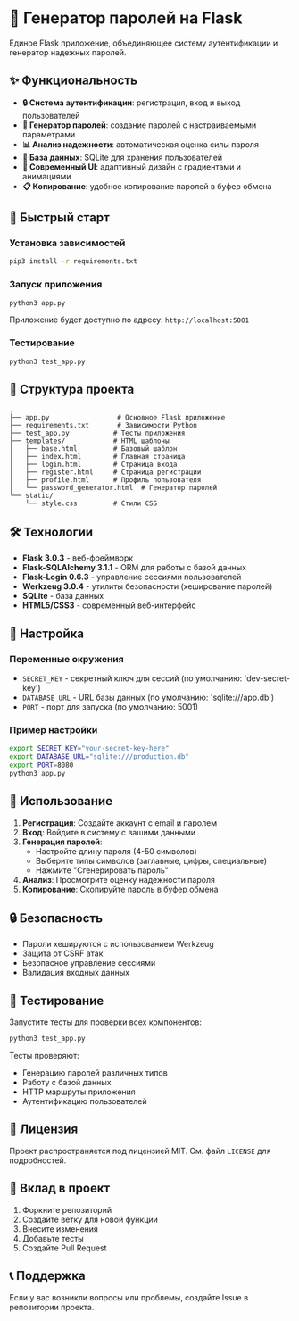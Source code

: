 # 🔐 Генератор паролей на Flask

Единое Flask приложение, объединяющее систему аутентификации и генератор надежных паролей.

## ✨ Функциональность

- **🔒 Система аутентификации**: регистрация, вход и выход пользователей
- **🎲 Генератор паролей**: создание паролей с настраиваемыми параметрами
- **📊 Анализ надежности**: автоматическая оценка силы пароля
- **💾 База данных**: SQLite для хранения пользователей
- **🎨 Современный UI**: адаптивный дизайн с градиентами и анимациями
- **📋 Копирование**: удобное копирование паролей в буфер обмена

## 🚀 Быстрый старт

### Установка зависимостей

```bash
pip3 install -r requirements.txt
```

### Запуск приложения

```bash
python3 app.py
```

Приложение будет доступно по адресу: `http://localhost:5001`

### Тестирование

```bash
python3 test_app.py
```

## 📁 Структура проекта

```
.
├── app.py                 # Основное Flask приложение
├── requirements.txt       # Зависимости Python
├── test_app.py           # Тесты приложения
├── templates/            # HTML шаблоны
│   ├── base.html         # Базовый шаблон
│   ├── index.html        # Главная страница
│   ├── login.html        # Страница входа
│   ├── register.html     # Страница регистрации
│   ├── profile.html      # Профиль пользователя
│   └── password_generator.html  # Генератор паролей
└── static/
    └── style.css         # Стили CSS
```

## 🛠️ Технологии

- **Flask 3.0.3** - веб-фреймворк
- **Flask-SQLAlchemy 3.1.1** - ORM для работы с базой данных
- **Flask-Login 0.6.3** - управление сессиями пользователей
- **Werkzeug 3.0.4** - утилиты безопасности (хеширование паролей)
- **SQLite** - база данных
- **HTML5/CSS3** - современный веб-интерфейс

## 🔧 Настройка

### Переменные окружения

- `SECRET_KEY` - секретный ключ для сессий (по умолчанию: 'dev-secret-key')
- `DATABASE_URL` - URL базы данных (по умолчанию: 'sqlite:///app.db')
- `PORT` - порт для запуска (по умолчанию: 5001)

### Пример настройки

```bash
export SECRET_KEY="your-secret-key-here"
export DATABASE_URL="sqlite:///production.db"
export PORT=8080
python3 app.py
```

## 📱 Использование

1. **Регистрация**: Создайте аккаунт с email и паролем
2. **Вход**: Войдите в систему с вашими данными
3. **Генерация паролей**: 
   - Настройте длину пароля (4-50 символов)
   - Выберите типы символов (заглавные, цифры, специальные)
   - Нажмите "Сгенерировать пароль"
4. **Анализ**: Просмотрите оценку надежности пароля
5. **Копирование**: Скопируйте пароль в буфер обмена

## 🔒 Безопасность

- Пароли хешируются с использованием Werkzeug
- Защита от CSRF атак
- Безопасное управление сессиями
- Валидация входных данных

## 🧪 Тестирование

Запустите тесты для проверки всех компонентов:

```bash
python3 test_app.py
```

Тесты проверяют:
- Генерацию паролей различных типов
- Работу с базой данных
- HTTP маршруты приложения
- Аутентификацию пользователей

## 📄 Лицензия

Проект распространяется под лицензией MIT. См. файл `LICENSE` для подробностей.

## 🤝 Вклад в проект

1. Форкните репозиторий
2. Создайте ветку для новой функции
3. Внесите изменения
4. Добавьте тесты
5. Создайте Pull Request

## 📞 Поддержка

Если у вас возникли вопросы или проблемы, создайте Issue в репозитории проекта.